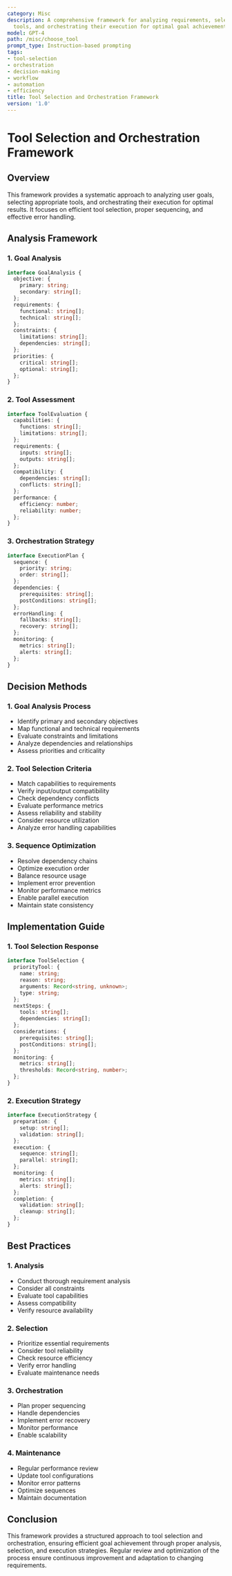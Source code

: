 ```yaml
---
category: Misc
description: A comprehensive framework for analyzing requirements, selecting appropriate
  tools, and orchestrating their execution for optimal goal achievement
model: GPT-4
path: /misc/choose_tool
prompt_type: Instruction-based prompting
tags:
- tool-selection
- orchestration
- decision-making
- workflow
- automation
- efficiency
title: Tool Selection and Orchestration Framework
version: '1.0'
---
```


# Tool Selection and Orchestration Framework

## Overview
This framework provides a systematic approach to analyzing user goals, selecting appropriate tools, and orchestrating their execution for optimal results. It focuses on efficient tool selection, proper sequencing, and effective error handling.

## Analysis Framework

### 1. Goal Analysis
```typescript
interface GoalAnalysis {
  objective: {
    primary: string;
    secondary: string[];
  };
  requirements: {
    functional: string[];
    technical: string[];
  };
  constraints: {
    limitations: string[];
    dependencies: string[];
  };
  priorities: {
    critical: string[];
    optional: string[];
  };
}
```

### 2. Tool Assessment
```typescript
interface ToolEvaluation {
  capabilities: {
    functions: string[];
    limitations: string[];
  };
  requirements: {
    inputs: string[];
    outputs: string[];
  };
  compatibility: {
    dependencies: string[];
    conflicts: string[];
  };
  performance: {
    efficiency: number;
    reliability: number;
  };
}
```

### 3. Orchestration Strategy
```typescript
interface ExecutionPlan {
  sequence: {
    priority: string;
    order: string[];
  };
  dependencies: {
    prerequisites: string[];
    postConditions: string[];
  };
  errorHandling: {
    fallbacks: string[];
    recovery: string[];
  };
  monitoring: {
    metrics: string[];
    alerts: string[];
  };
}
```

## Decision Methods

### 1. Goal Analysis Process
- Identify primary and secondary objectives
- Map functional and technical requirements
- Evaluate constraints and limitations
- Analyze dependencies and relationships
- Assess priorities and criticality

### 2. Tool Selection Criteria
- Match capabilities to requirements
- Verify input/output compatibility
- Check dependency conflicts
- Evaluate performance metrics
- Assess reliability and stability
- Consider resource utilization
- Analyze error handling capabilities

### 3. Sequence Optimization
- Resolve dependency chains
- Optimize execution order
- Balance resource usage
- Implement error prevention
- Monitor performance metrics
- Enable parallel execution
- Maintain state consistency

## Implementation Guide

### 1. Tool Selection Response
```typescript
interface ToolSelection {
  priorityTool: {
    name: string;
    reason: string;
    arguments: Record<string, unknown>;
    type: string;
  };
  nextSteps: {
    tools: string[];
    dependencies: string[];
  };
  considerations: {
    prerequisites: string[];
    postConditions: string[];
  };
  monitoring: {
    metrics: string[];
    thresholds: Record<string, number>;
  };
}
```

### 2. Execution Strategy
```typescript
interface ExecutionStrategy {
  preparation: {
    setup: string[];
    validation: string[];
  };
  execution: {
    sequence: string[];
    parallel: string[];
  };
  monitoring: {
    metrics: string[];
    alerts: string[];
  };
  completion: {
    validation: string[];
    cleanup: string[];
  };
}
```

## Best Practices

### 1. Analysis
- Conduct thorough requirement analysis
- Consider all constraints
- Evaluate tool capabilities
- Assess compatibility
- Verify resource availability

### 2. Selection
- Prioritize essential requirements
- Consider tool reliability
- Check resource efficiency
- Verify error handling
- Evaluate maintenance needs

### 3. Orchestration
- Plan proper sequencing
- Handle dependencies
- Implement error recovery
- Monitor performance
- Enable scalability

### 4. Maintenance
- Regular performance review
- Update tool configurations
- Monitor error patterns
- Optimize sequences
- Maintain documentation

## Conclusion
This framework provides a structured approach to tool selection and orchestration, ensuring efficient goal achievement through proper analysis, selection, and execution strategies. Regular review and optimization of the process ensure continuous improvement and adaptation to changing requirements.